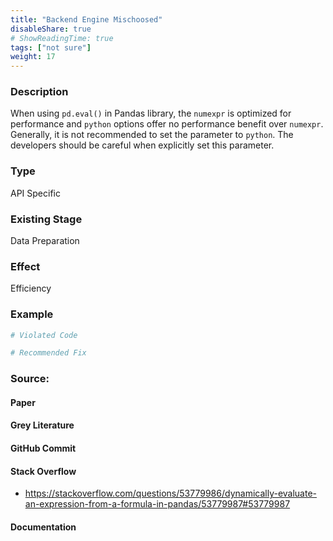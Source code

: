 ```yaml
---
title: "Backend Engine Mischoosed"
disableShare: true
# ShowReadingTime: true
tags: ["not sure"]
weight: 17
---
```


### Description

When using `pd.eval()` in Pandas library, the `numexpr` is optimized for performance and `python` options offer no performance benefit over `numexpr`. Generally, it is not recommended to set the parameter to `python`. The developers should be careful when explicitly set this parameter.

### Type

API Specific

### Existing Stage

Data Preparation

### Effect

Efficiency

### Example

```python
# Violated Code

# Recommended Fix

```

### Source:

#### Paper 

#### Grey Literature

#### GitHub Commit

#### Stack Overflow
- https://stackoverflow.com/questions/53779986/dynamically-evaluate-an-expression-from-a-formula-in-pandas/53779987#53779987

#### Documentation

